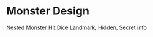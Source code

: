 # Monster Design
[Nested Monster Hit Dice](https://mindstorm.blot.im/nested-monster-hit-dice)
[Landmark, Hidden, Secret info](https://diyanddragons.blogspot.com/2019/10/landmark-hidden-secret.html)


